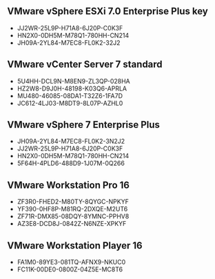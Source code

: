 ## VMware vSphere ESXi 7.0 Enterprise Plus key

* JJ2WR-25L9P-H71A8-6J20P-C0K3F
* HN2X0-0DH5M-M78Q1-780HH-CN214
* JH09A-2YL84-M7EC8-FL0K2-32J2

## VMware vCenter Server 7 standard

* 5U4HH-DCL9N-M8EN9-ZL3QP-028HA
* HZ2W8-D9J0H-48198-K03Q6-APRLA
* MU480-46085-08DA1-T32Z6-1FA7D
* JC612-4LJ03-M8DT9-8L07P-AZHL0

## VMware vSphere 7 Enterprise Plus

* JH09A-2YL84-M7EC8-FL0K2-3N2J2
* JJ2WR-25L9P-H71A8-6J20P-C0K3F
* HN2X0-0DH5M-M78Q1-780HH-CN214
* 5F64H-4PLD6-488D9-1J07M-0Q266

## VMware Workstation Pro 16

* ZF3R0-FHED2-M80TY-8QYGC-NPKYF
* YF390-0HF8P-M81RQ-2DXQE-M2UT6
* ZF71R-DMX85-08DQY-8YMNC-PPHV8
* AZ3E8-DCD8J-0842Z-N6NZE-XPKYF

## VMware Workstation Player 16

* FA1M0-89YE3-081TQ-AFNX9-NKUC0
* FC11K-00DE0-0800Z-04Z5E-MC8T6
